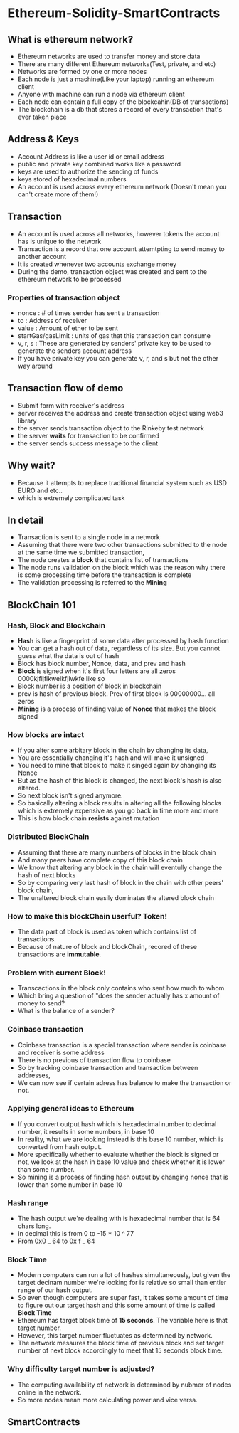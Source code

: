 # Ethereum-Solidity-SmartContracts

## What is ethereum network?

- Ethereum networks are used to transfer money and store data
- There are many different Ethereum networks(Test, private, and etc)
- Networks are formed by one or more nodes
- Each node is just a machine(Like your laptop) running an ethereum client
- Anyone with machine can run a node via ethereum client
- Each node can contain a full copy of the blockcahin(DB of transactions)
- The blockchain is a db that stores a record of every transaction that's ever taken place

## Address & Keys

- Account Address is like a user id or email address
- public and private key combined works like a password
- keys are used to authorize the sending of funds
- keys stored of hexadecimal numbers
- An account is used across every ethereum network (Doesn't mean you can't create more of them!)

## Transaction

- An account is used across all networks, however tokens the account has is unique to the network
- Transaction is a record that one account attemtpting to send money to another account
- It is created whenever two accounts exchange money
- During the demo, transaction object was created and sent to the ethereum network to be processed

### Properties of transaction object

- nonce : # of times sender has sent a transaction
- to : Address of receiver
- value : Amount of ether to be sent
- startGas/gasLimit : units of gas that this transaction can consume
- v, r, s : These are generated by senders' private key to be used to generate the senders account address
- If you have private key you can generate v, r, and s but not the other way around

## Transaction flow of demo

- Submit form with receiver's address
- server receives the address and create transaction object using web3 library
- the server sends transaction object to the Rinkeby test network
- the server **waits** for transaction to be confirmed
- the server sends success message to the client

## Why wait?

- Because it attempts to replace traditional financial system such as USD EURO and etc..
- which is extremely complicated task

## In detail

- Transaction is sent to a single node in a network
- Assuming that there were two other transactions submitted to the node at the same time we submitted transaction,
- The node creates a **block** that contains list of transactions
- The node runs validation on the block which was the reason why there is some processing time before the transaction is complete
- The validation processing is referred to the **Mining**

## BlockChain 101

### Hash, Block and Blockchain

- **Hash** is like a fingerprint of some data after processed by hash function
- You can get a hash out of data, regardless of its size. But you cannot guess what the data is out of hash
- Block has block number, Nonce, data, and prev and hash
- **Block** is signed when it's first four letters are all zeros 0000kjfljflkwelkfjlwkfe like so
- Block number is a position of block in blockchain
- prev is hash of previous block. Prev of first block is 00000000... all zeros
- **Mining** is a process of finding value of **Nonce** that makes the block signed

### How blocks are intact

- If you alter some arbitary block in the chain by changing its data,
- You are essentially changing it's hash and will make it unsigned
- You need to mine that block to make it singed again by changing its Nonce
- But as the hash of this block is changed, the next block's hash is also altered.
- So next block isn't signed anymore.
- So basically altering a block results in altering all the following blocks which is extremely expensive as you go back in time more and more
- This is how block chain **resists** against mutation

### Distributed BlockChain

- Assuming that there are many numbers of blocks in the block chain
- And many peers have complete copy of this block chain
- We know that altering any block in the chain will eventully change the hash of next blocks
- So by comparing very last hash of block in the chain with other peers' block chain,
- The unaltered block chain easily dominates the altered block chain

### How to make this blockChain userful? Token!

- The data part of block is used as token which contains list of transactions.
- Because of nature of block and blockChain, recored of these transactions are **immutable**.

### Problem with current Block!

- Transcactions in the block only contains who sent how much to whom.
- Which bring a question of "does the sender actually has x amount of money to send?
- What is the balance of a sender?

### Coinbase transaction

- Coinbase transaction is a special transaction where sender is coinbase and receiver is some address
- There is no previous of transaction flow to coinbase
- So by tracking coinbase transaction and transaction between addresses,
- We can now see if certain adress has balance to make the transaction or not.

### Applying general ideas to Ethereum

- If you convert output hash which is hexadecimal number to decimal number, it results in some numbers, in base 10
- In reality, what we are looking instead is this base 10 number, which is converted from hash output.
- More specifically whether to evaluate whether the block is signed or not, we look at the hash in base 10 value and check whether it is lower than some number.
- So mining is a process of finding hash output by changing nonce that is lower than some number in base 10

### Hash range

- The hash output we're dealing with is hexadecimal number that is 64 chars long.
- in decimal this is from 0 to -15 \* 10 ^ 77
- From 0x0 _ 64 to 0x f _ 64

### Block Time

- Modern computers can run a lot of hashes simultaneously, but given the target decinam number we're looking for is relative so small than entier range of our hash output.
- So even though computers are super fast, it takes some amount of time to figure out our target hash and this some amount of time is called **Block Time**
- Ethereum has target block time of **15 seconds**. The variable here is that target number.
- However, this target number fluctuates as determined by network.
- The network mesaures the block time of previous block and set target number of next block accordingly to meet that 15 seconds block time.

### Why difficulty target number is adjusted?

- The computing availability of network is determined by nubmer of nodes online in the network.
- So more nodes mean more calculating power and vice versa.

## SmartContracts
